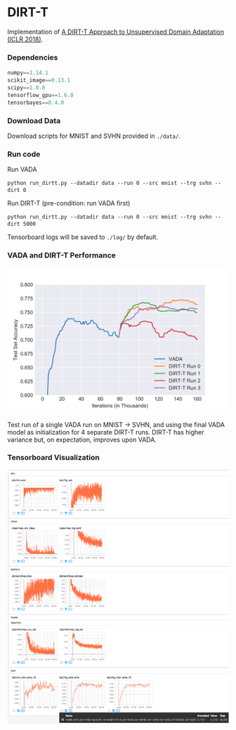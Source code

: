 # DIRT-T

Implementation of [A DIRT-T Approach to Unsupervised Domain Adaptation (ICLR 2018)](https://arxiv.org/abs/1802.08735).

### Dependencies

```python
numpy==1.14.1
scikit_image==0.13.1
scipy==1.0.0
tensorflow_gpu==1.6.0
tensorbayes==0.4.0
```

### Download Data

Download scripts for MNIST and SVHN provided in `./data/`.

### Run code

Run VADA
```
python run_dirtt.py --datadir data --run 0 --src mnist --trg svhn --dirt 0
```

Run DIRT-T (pre-condition: run VADA first)
```
python run_dirtt.py --datadir data --run 0 --src mnist --trg svhn --dirt 5000
```

Tensorboard logs will be saved to `./log/` by default.

### VADA and DIRT-T Performance

<img src="assets/vada_dirtt.png" width="500"/>

Test run of a single VADA run on MNIST -> SVHN, and using the final VADA model as initialization for 4 separate DIRT-T runs. DIRT-T has higher variance but, on expectation, improves upon VADA.

### Tensorboard Visualization

![VADA](assets/tensorboard_vada.png)
